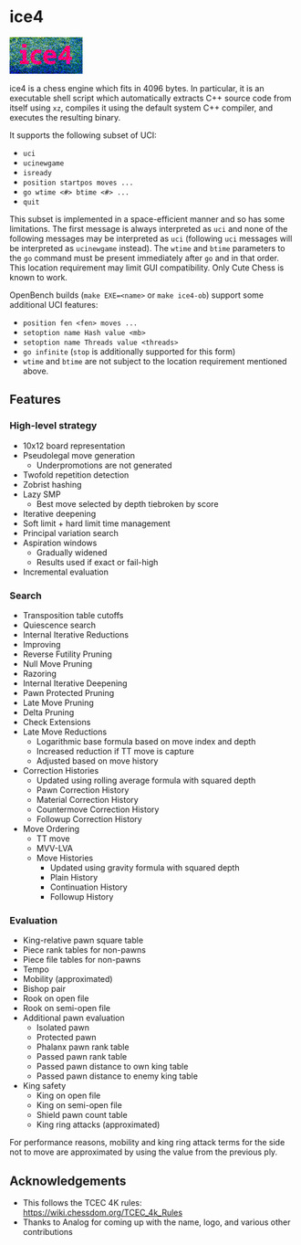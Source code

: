 # ice4

![ice4 logo](logo.png?raw=true)

ice4 is a chess engine which fits in 4096 bytes.
In particular, it is an executable shell script which automatically extracts C++ source code from itself using `xz`, compiles it using the default system C++ compiler, and executes the resulting binary.

It supports the following subset of UCI:
- `uci`
- `ucinewgame`
- `isready`
- `position startpos moves ...`
- `go wtime <#> btime <#> ...`
- `quit`

This subset is implemented in a space-efficient manner and so has some limitations.
The first message is always interpreted as `uci` and none of the following messages may be interpreted as `uci` (following `uci` messages will be interpreted as `ucinewgame` instead).
The `wtime` and `btime` parameters to the `go` command must be present immediately after `go` and in that order.
This location requirement may limit GUI compatibility.
Only Cute Chess is known to work.

OpenBench builds (`make EXE=<name>` or `make ice4-ob`) support some additional UCI features:
- `position fen <fen> moves ...`
- `setoption name Hash value <mb>`
- `setoption name Threads value <threads>`
- `go infinite` (`stop` is additionally supported for this form)
- `wtime` and `btime` are not subject to the location requirement mentioned above.

## Features

### High-level strategy

- 10x12 board representation
- Pseudolegal move generation
  - Underpromotions are not generated
- Twofold repetition detection
- Zobrist hashing
- Lazy SMP
  - Best move selected by depth tiebroken by score
- Iterative deepening
- Soft limit + hard limit time management
- Principal variation search
- Aspiration windows
  - Gradually widened
  - Results used if exact or fail-high
- Incremental evaluation

### Search

- Transposition table cutoffs
- Quiescence search
- Internal Iterative Reductions
- Improving
- Reverse Futility Pruning
- Null Move Pruning
- Razoring
- Internal Iterative Deepening
- Pawn Protected Pruning
- Late Move Pruning
- Delta Pruning
- Check Extensions
- Late Move Reductions
  - Logarithmic base formula based on move index and depth
  - Increased reduction if TT move is capture
  - Adjusted based on move history
- Correction Histories
  - Updated using rolling average formula with squared depth 
  - Pawn Correction History
  - Material Correction History
  - Countermove Correction History
  - Followup Correction History
- Move Ordering
  - TT move
  - MVV-LVA
  - Move Histories
    - Updated using gravity formula with squared depth
    - Plain History
    - Continuation History
    - Followup History

### Evaluation

- King-relative pawn square table
- Piece rank tables for non-pawns
- Piece file tables for non-pawns
- Tempo
- Mobility (approximated)
- Bishop pair
- Rook on open file
- Rook on semi-open file
- Additional pawn evaluation
  - Isolated pawn
  - Protected pawn
  - Phalanx pawn rank table
  - Passed pawn rank table
  - Passed pawn distance to own king table
  - Passed pawn distance to enemy king table
- King safety
  - King on open file
  - King on semi-open file
  - Shield pawn count table
  - King ring attacks (approximated)

For performance reasons, mobility and king ring attack terms for the side not to move are approximated by using the value from the previous ply.

## Acknowledgements

- This follows the TCEC 4K rules: https://wiki.chessdom.org/TCEC_4k_Rules
- Thanks to Analog for coming up with the name, logo, and various other contributions
